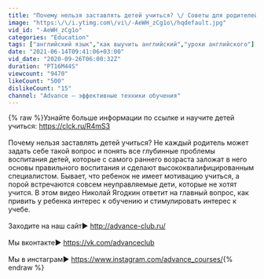 ```yaml
---
title: "Почему нельзя заставлять детей учиться? \/ Советы для родителей"
image: "https:\/\/i.ytimg.com\/vi\/-AeWH_zCg1o\/hqdefault.jpg"
vid_id: "-AeWH_zCg1o"
categories: "Education"
tags: ["английский язык","как выучить английский","уроки английского"]
date: "2021-06-14T09:41:06+03:00"
vid_date: "2020-09-26T06:00:32Z"
duration: "PT16M44S"
viewcount: "9470"
likeCount: "500"
dislikeCount: "15"
channel: "Advance — эффективные техники обучения"
---
```

{% raw %}Узнайте больше информации по ссылке и научите детей учиться: <a rel="nofollow" target="blank" href="https://clck.ru/R4mS3">https://clck.ru/R4mS3</a><br /><br />Почему нельзя заставлять детей учиться? Не каждый родитель может задать себе такой вопрос и понять все глубинные проблемы воспитания детей, которые с самого раннего возраста заложат в него основы правильного воспитания и сделают высококвалифицированным специалистом. Бывает, что ребенок не имеет мотивацию учиться, а порой встречаются совсем неуправляемые дети, которые не хотят учится. В этом видео Николай Ягодкин ответит на главный вопрос, как  привить у ребенка интерес к обучению и стимулировать интерес к учебе.<br /><br />Заходите на наш сайт►  <a rel="nofollow" target="blank" href="http://advance-club.ru/">http://advance-club.ru/</a><br /><br />Мы вконтакте►  <a rel="nofollow" target="blank" href="https://vk.com/advanceclub">https://vk.com/advanceclub</a><br /><br />Мы в инстаграм► <a rel="nofollow" target="blank" href="https://www.instagram.com/advance_courses/">https://www.instagram.com/advance_courses/</a>{% endraw %}
